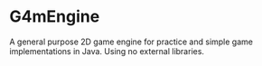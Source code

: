 # G4mEngine
A general purpose 2D game engine for practice and simple game implementations in Java. Using no external libraries.
